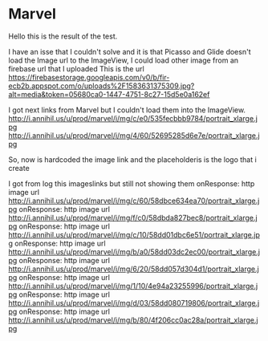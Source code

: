 # Marvel
Hello  this is the result of the test.

I have an isse that I couldn't solve and it is that Picasso and Glide doesn't load the Image url to the ImageView, I could load other image from an firebase url that I uploaded 
This is the url https://firebasestorage.googleapis.com/v0/b/fir-ecb2b.appspot.com/o/uploads%2F1583631375309.jpg?alt=media&token=05680ca0-1447-4751-8c27-15d5e0a162ef

I got next links from Marvel but I couldn't load them into the ImageView.
http://i.annihil.us/u/prod/marvel/i/mg/c/e0/535fecbbb9784/portrait_xlarge.jpg
http://i.annihil.us/u/prod/marvel/i/mg/4/60/52695285d6e7e/portrait_xlarge.jpg

So, now is hardcoded the image link  and the placeholderis is the logo that i create

I got from log this imageslinks but still not showing them 
onResponse: http image url         http://i.annihil.us/u/prod/marvel/i/mg/c/60/58dbce634ea70/portrait_xlarge.jpg
onResponse: http image url         http://i.annihil.us/u/prod/marvel/i/mg/f/c0/58dbda827bec8/portrait_xlarge.jpg
onResponse: http image url         http://i.annihil.us/u/prod/marvel/i/mg/c/10/58dd01dbc6e51/portrait_xlarge.jpg
onResponse: http image url         http://i.annihil.us/u/prod/marvel/i/mg/b/a0/58dd03dc2ec00/portrait_xlarge.jpg
onResponse: http image url         http://i.annihil.us/u/prod/marvel/i/mg/6/20/58dd057d304d1/portrait_xlarge.jpg
onResponse: http image url         http://i.annihil.us/u/prod/marvel/i/mg/1/10/4e94a23255996/portrait_xlarge.jpg
onResponse: http image url         http://i.annihil.us/u/prod/marvel/i/mg/d/03/58dd080719806/portrait_xlarge.jpg
onResponse: http image url         http://i.annihil.us/u/prod/marvel/i/mg/b/80/4f206cc0ac28a/portrait_xlarge.jpg

